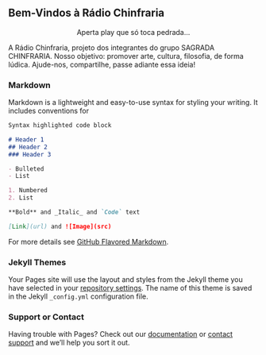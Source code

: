 ## Bem-Vindos à Rádio Chinfraria

<center>
<!-- BEGINS: AUTO-GENERATED MUSES RADIO PLAYER CODE -->
<script type="text/javascript" src="https://hosted.muses.org/mrp.js"></script>
<script type="text/javascript">
MRP.insert({
'url':'https://freeuk9.listen2myradio.com/live.mp3?typeportmount=s1_24979_stream_881946623',
'lang':'pt',
'codec':'mp3',
'volume':80,
'autoplay':true,
'jsevents':true,
'buffering':0,
'title':'',
'wmode':'transparent',
'skin':'cassette',
'width':200,
'height':120
});
</script>
<!-- ENDS: AUTO-GENERATED MUSES RADIO PLAYER CODE -->

<p>Aperta play que só toca pedrada...</p>
</center>


A Rádio Chinfraria, projeto dos integrantes do grupo SAGRADA CHINFRARIA. Nosso objetivo: promover arte, cultura, filosofia, de forma lúdica. Ajude-nos, compartilhe, passe adiante essa ideia!



### Markdown

Markdown is a lightweight and easy-to-use syntax for styling your writing. It includes conventions for

```markdown
Syntax highlighted code block

# Header 1
## Header 2
### Header 3

- Bulleted
- List

1. Numbered
2. List

**Bold** and _Italic_ and `Code` text

[Link](url) and ![Image](src)
```

For more details see [GitHub Flavored Markdown](https://guides.github.com/features/mastering-markdown/).

### Jekyll Themes

Your Pages site will use the layout and styles from the Jekyll theme you have selected in your [repository settings](https://github.com/RadioChinfraria/radiochinfraria.github.io/settings). The name of this theme is saved in the Jekyll `_config.yml` configuration file.

### Support or Contact

Having trouble with Pages? Check out our [documentation](https://docs.github.com/categories/github-pages-basics/) or [contact support](https://github.com/contact) and we’ll help you sort it out.

